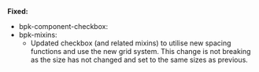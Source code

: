**Fixed:**
- bpk-component-checkbox:
- bpk-mixins:
  - Updated checkbox (and related mixins) to utilise new spacing functions and use the new grid system. This change is not breaking as the size has not changed and set to the same sizes as previous.
